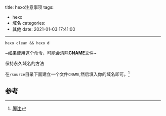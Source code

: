 title: hexo注意事项
tags:
  - hexo
  - 域名
categories:
  - 其他
date: 2021-01-03 17:41:00
---

`hexo clean && hexo d`

~如果使用这个命令，可能会清除**CNAME**文件~


保持永久域名的方法

在`/source`目录下面建立一个文件`CNAME`,然后填入你的域名即可。[^1]

## 参考

[^1]: [脚注](https://hexo.fluid-dev.com/docs/guide/#%E8%84%9A%E6%B3%A8)
